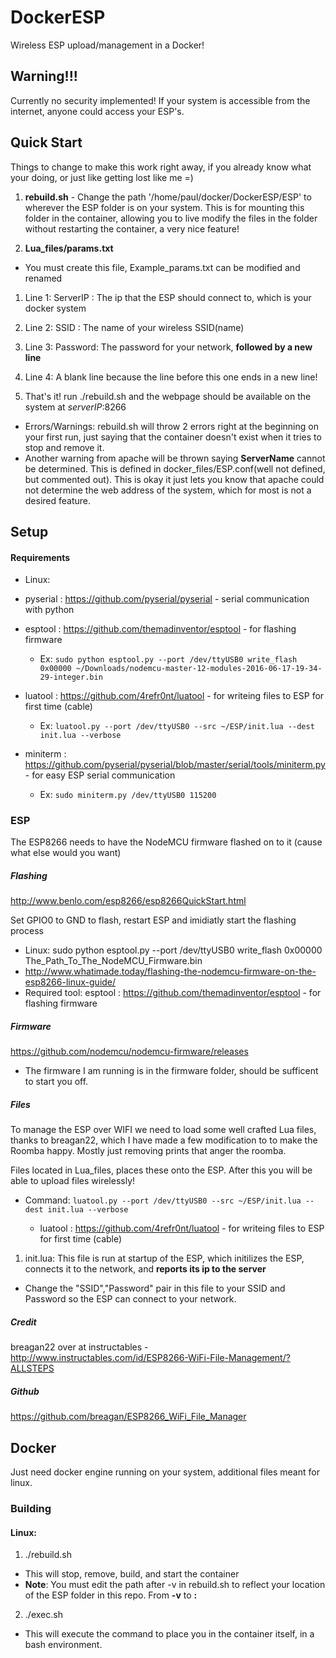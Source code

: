 # DockerESP
Wireless ESP upload/management in a Docker!


## Warning!!!
Currently no security implemented!
If your system is accessible from the internet, anyone could access your ESP's.

## Quick Start
Things to change to make this work right away, if you already know what your doing, or just like getting lost like me =)

1. **rebuild.sh** - Change the path '/home/paul/docker/DockerESP/ESP' to wherever the ESP folder is on your system. This is for mounting this folder in the container, allowing you to live modify the files in the folder without restarting the container, a very nice feature!

2. **Lua_files/params.txt** 
 * You must create this file, Example_params.txt can be modified and renamed
  1. Line 1: ServerIP : The ip that the ESP should connect to, which is your docker system
  2. Line 2: SSID : The name of your wireless SSID(name)
  3. Line 3: Password: The password for your network, **followed by a new line**
  4. Line 4: A blank line because the line before this one ends in a new line!

3. That's it! run ./rebuild.sh and the webpage should be available on the system at *serverIP*:8266
 * Errors/Warnings: rebuild.sh will throw 2 errors right at the beginning on your first run, just saying that the container doesn't exist when it tries to stop and remove it.
  * Another warning from apache will be thrown saying **ServerName** cannot be determined. This is defined in docker_files/ESP.conf(well not defined, but commented out). This is okay it just lets you know that apache could not determine the web address of the system, which for most is not a desired feature.


## Setup

#### Requirements

 * Linux:
  * pyserial : https://github.com/pyserial/pyserial - serial communication with python
  * esptool  : https://github.com/themadinventor/esptool - for flashing firmware
    * Ex: `sudo python esptool.py --port /dev/ttyUSB0 write_flash 0x00000 ~/Downloads/nodemcu-master-12-modules-2016-06-17-19-34-29-integer.bin`
 
  * luatool  : https://github.com/4refr0nt/luatool       - for writeing files to ESP for first time (cable)
    * Ex: `luatool.py --port /dev/ttyUSB0 --src ~/ESP/init.lua --dest init.lua --verbose`

  * miniterm : https://github.com/pyserial/pyserial/blob/master/serial/tools/miniterm.py - for easy ESP serial communication 
    * Ex: `sudo miniterm.py /dev/ttyUSB0 115200`


### ESP
The ESP8266 needs to have the NodeMCU firmware flashed on to it (cause what else would you want)

##### Flashing 
http://www.benlo.com/esp8266/esp8266QuickStart.html

Set GPIO0 to GND to flash, restart ESP and imidiatly start the flashing process

 * Linux: sudo python esptool.py --port /dev/ttyUSB0  write_flash 0x00000 The_Path_To_The_NodeMCU_Firmware.bin
  * http://www.whatimade.today/flashing-the-nodemcu-firmware-on-the-esp8266-linux-guide/
  * Required tool: esptool : https://github.com/themadinventor/esptool - for flashing firmware

##### Firmware
https://github.com/nodemcu/nodemcu-firmware/releases

 * The firmware I am running is in the firmware folder, should be sufficent to start you off.

##### Files
To manage the ESP over WIFI we need to load some well crafted Lua files, thanks to breagan22, which I have made a few modification to to make the Roomba happy. Mostly just removing prints that anger the roomba.

Files located in Lua_files, places these onto the ESP.
After this you will be able to upload files wirelessly!

* Command: `luatool.py --port /dev/ttyUSB0 --src ~/ESP/init.lua --dest init.lua --verbose`

   * luatool : https://github.com/4refr0nt/luatool       - for writeing files to ESP for first time (cable)


1. init.lua: This file is run at startup of the ESP, which initilizes the ESP, connects it to the network, and **reports its ip to the server**
 * Change the "SSID","Password" pair in this file to your SSID and Password so the ESP can connect to your network.

##### Credit
breagan22 over at instructables - http://www.instructables.com/id/ESP8266-WiFi-File-Management/?ALLSTEPS

##### Github
https://github.com/breagan/ESP8266_WiFi_File_Manager


## Docker
Just need docker engine running on your system, additional files meant for linux.

### Building
#### Linux: 
1. ./rebuild.sh
 * This will stop, remove, build, and start the container
 * **Note**: You must edit the path after -v in rebuild.sh to reflect your location of the ESP folder in this repo. From **-v** to **:**
2. ./exec.sh
 * This will execute the command to place you in the container itself, in a bash environment.

